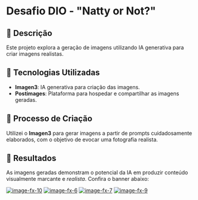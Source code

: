 # Desafio DIO - "Natty or Not?"

## 📒 Descrição
Este projeto explora a geração de imagens utilizando IA generativa para criar imagens realistas.

## 🤖 Tecnologias Utilizadas
- **Imagen3**: IA generativa para criação das imagens.
- **Postimages**: Plataforma para hospedar e compartilhar as imagens geradas.

## 🧐 Processo de Criação
Utilizei o **Imagen3** para gerar imagens a partir de prompts cuidadosamente elaborados, com o objetivo de evocar uma fotografia realista.

## 🚀 Resultados
As imagens geradas demonstram o potencial da IA em produzir conteúdo visualmente marcante e *realista*. 
Confira o banner abaixo:

<a href="https://postimg.cc/8F104fSr" target="_blank"><img src="https://i.postimg.cc/8F104fSr/image-fx-10.png" alt="image-fx-10"/></a> <a href="https://postimg.cc/YLmn011T" target="_blank"><img src="https://i.postimg.cc/YLmn011T/image-fx-6.png" alt="image-fx-6"/></a> <a href="https://postimg.cc/1nXYhx4m" target="_blank"><img src="https://i.postimg.cc/1nXYhx4m/image-fx-7.png" alt="image-fx-7"/></a> <a href="https://postimg.cc/dkfNJWT8" target="_blank"><img src="https://i.postimg.cc/dkfNJWT8/image-fx-9.png" alt="image-fx-9"/></a><br/><br/>
